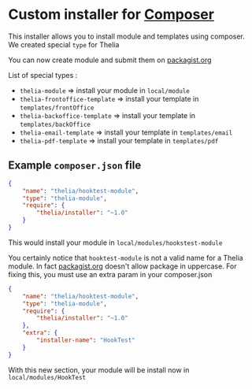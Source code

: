# Custom installer for [Composer](http://getcomposer.org)

This installer allows you to install module and templates using composer. We created special ```type``` for Thelia

You can now create module and submit them on [packagist.org](http://packagist.org)

List of special types :

- ```thelia-module``` => install your module in ```local/module```
- ```thelia-frontoffice-template``` => install your template in ```templates/frontOffice```
- ```thelia-backoffice-template``` => install your template in ```templates/backOffice```
- ```thelia-email-template``` => install your template in ```templates/email```
- ```thelia-pdf-template``` => install your template in ```templates/pdf```

## Example ```composer.json``` file

```json
{
    "name": "thelia/hooktest-module",
    "type": "thelia-module",
    "require": {
        "thelia/installer": "~1.0"
    }
}
```

This would install your module in ```local/modules/hookstest-module```

You certainly notice that ```hooktest-module``` is not a valid name for a Thelia module. In fact [packagist.org](http://packagist.org) doesn't allow
package in uppercase. For fixing this, you must use an extra param in your composer.json

```json
{
    "name": "thelia/hooktest-module",
    "type": "thelia-module",
    "require": {
        "thelia/installer": "~1.0"
    },
    "extra": {
        "installer-name": "HookTest"
    }
}
```

With this new section, your module will be install now in ```local/modules/HookTest```